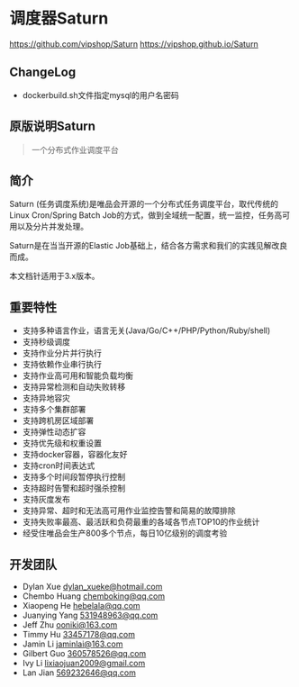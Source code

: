 # 调度器Saturn

<https://github.com/vipshop/Saturn>
<https://vipshop.github.io/Saturn>

## ChangeLog

+ dockerbuild.sh文件指定mysql的用户名密码


## 原版说明Saturn

> 一个分布式作业调度平台

## 简介

Saturn (任务调度系统)是唯品会开源的一个分布式任务调度平台，取代传统的Linux Cron/Spring Batch Job的方式，做到全域统一配置，统一监控，任务高可用以及分片并发处理。

Saturn是在当当开源的Elastic Job基础上，结合各方需求和我们的实践见解改良而成。

本文档针适用于3.x版本。

## 重要特性

* 支持多种语言作业，语言无关(Java/Go/C++/PHP/Python/Ruby/shell)
* 支持秒级调度
* 支持作业分片并行执行
* 支持依赖作业串行执行
* 支持作业高可用和智能负载均衡
* 支持异常检测和自动失败转移
* 支持异地容灾
* 支持多个集群部署
* 支持跨机房区域部署
* 支持弹性动态扩容
* 支持优先级和权重设置
* 支持docker容器，容器化友好
* 支持cron时间表达式
* 支持多个时间段暂停执行控制
* 支持超时告警和超时强杀控制
* 支持灰度发布
* 支持异常、超时和无法高可用作业监控告警和简易的故障排除
* 支持失败率最高、最活跃和负荷最重的各域各节点TOP10的作业统计
* 经受住唯品会生产800多个节点，每日10亿级别的调度考验

## 开发团队

* Dylan Xue <dylan_xueke@hotmail.com>
* Chembo Huang <chemboking@qq.com>
* Xiaopeng He <hebelala@qq.com>
* Juanying Yang <531948963@qq.com>
* Jeff Zhu <ooniki@163.com>
* Timmy Hu <33457178@qq.com>
* Jamin Li <jaminlai@163.com>
* Gilbert Guo <360578526@qq.com>
* Ivy Li <lixiaojuan2009@gmail.com>
* Lan Jian <569232646@qq.com>


